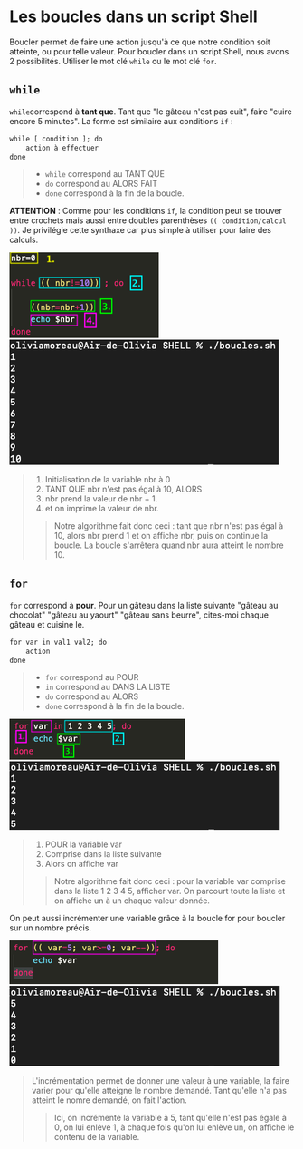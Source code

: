 # Les boucles dans un script Shell

Boucler permet de faire une action jusqu'à ce que notre condition soit atteinte, ou pour telle valeur. Pour boucler dans un script Shell, nous avons 2 possibilités. Utiliser le mot clé ` while ` ou le mot clé ` for `. 

## ` while `

` while `correspond à **tant que**. Tant que "le gâteau n'est pas cuit", faire "cuire encore 5 minutes". La forme est similaire aux conditions ` if ` :

    while [ condition ]; do
        action à effectuer
    done
> * ` while ` correspond au TANT QUE
> * ` do ` correspond au ALORS FAIT
> * ` done ` correspond à la fin de la boucle.

**ATTENTION** : Comme pour les conditions ` if `, la condition peut se trouver entre crochets mais aussi entre doubles parenthèses `(( condition/calcul ))`. Je privilégie cette synthaxe car plus simple à utiliser pour faire des calculs.

![boucle1](./img/boucle1.png) ![boucle2](./img/boucle2.png)

> 1. Initialisation de la variable nbr à 0 
> 2. TANT QUE nbr n'est pas égal à 10, ALORS
> 3. nbr prend la valeur de nbr + 1.
> 4. et on imprime la valeur de nbr.
>> Notre algorithme fait donc ceci : tant que nbr n'est pas égal à 10, alors nbr prend 1 et on affiche nbr, puis on continue la boucle. La boucle s'arrêtera quand nbr aura atteint le nombre 10.

## `for`

`for` correspond à **pour**. Pour un gâteau dans la liste suivante "gâteau au chocolat" "gâteau au yaourt" "gâteau sans beurre", cites-moi chaque gâteau et cuisine le. 

    for var in val1 val2; do
        action
    done
> * ` for ` correspond au POUR
> * `in` correspond au DANS LA LISTE
> * ` do ` correspond au ALORS
> * ` done ` correspond à la fin de la boucle.

![for1](./img/for1.png) ![for2](./img/for2.png)

> 1. POUR la variable var
> 2. Comprise dans la liste suivante
> 3. Alors on affiche var
>> Notre algorithme fait donc ceci : pour la variable var comprise dans la liste 1 2 3 4 5, afficher var. On parcourt toute la liste et on affiche un à un chaque valeur donnée.

On peut aussi incrémenter une variable grâce à la boucle for pour boucler sur un nombre précis.

![for3](./img/for3.png) ![for4](./img/for4.png)
> L'incrémentation permet de donner une valeur à une variable, la faire varier pour qu'elle atteigne le nombre demandé. Tant qu'elle n'a pas atteint le nomre demandé, on fait l'action. 
>> Ici, on incrémente la variable à 5, tant qu'elle n'est pas égale à 0, on lui enlève 1, à chaque fois qu'on lui enlève un, on affiche le contenu de la variable.